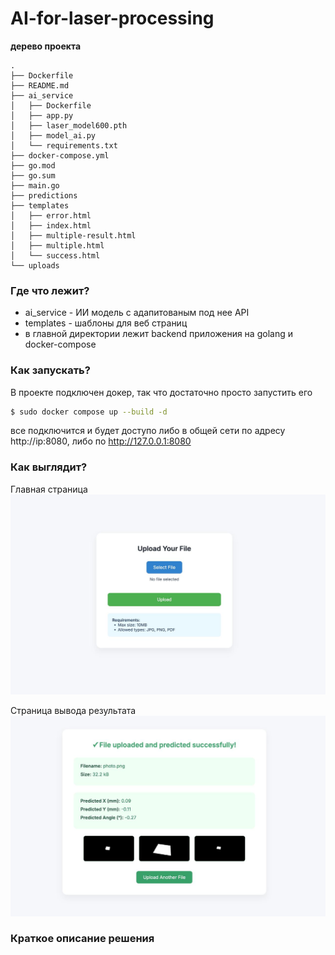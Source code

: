 # AI-for-laser-processing


__дерево проекта__
```
.
├── Dockerfile
├── README.md
├── ai_service
│   ├── Dockerfile
│   ├── app.py
│   ├── laser_model600.pth
│   ├── model_ai.py
│   └── requirements.txt
├── docker-compose.yml
├── go.mod
├── go.sum
├── main.go
├── predictions
├── templates
│   ├── error.html
│   ├── index.html
│   ├── multiple-result.html
│   ├── multiple.html
│   └── success.html
└── uploads
```

### Где что лежит?

- ai_service - ИИ модель с адапитованым под нее API 
- templates - шаблоны для веб страниц 
- в главной директории лежит backend приложения на golang и docker-compose 


### Как запускать?

В проекте подключен докер, так что достаточно просто запустить его 

```bash
$ sudo docker compose up --build -d 
```
все подключится и будет доступо либо в общей сети по адресу http://ip:8080, либо по http://127.0.0.1:8080

### Как выглядит?


Главная страница
![ok](screens/main_page.jpg)

Страница вывода результата
![ok](screens/result_page.jpg)

### Краткое описание решения 

